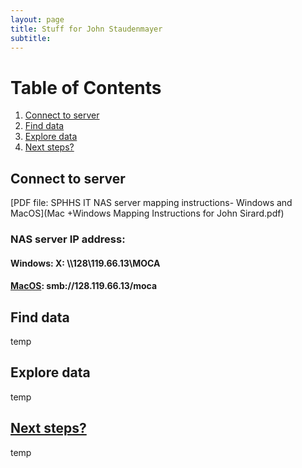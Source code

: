 ```yaml
---
layout: page
title: Stuff for John Staudenmayer
subtitle: 
---
```




# Table of Contents
1. [Connect to server](#server)
2. [Find data](#data)
3. [Explore data](#explore-data)
4. [Next steps?](#next-steps)


## Connect to server
[PDF file: SPHHS IT NAS server mapping instructions- Windows and MacOS](Mac +Windows Mapping Instructions for John Sirard.pdf)

### NAS server IP address: 
#### Windows: X: \\\\128\\119.66.13\\MOCA
#### [MacOS](): smb://128.119.66.13/moca


## Find data
temp

## Explore data
temp

## [Next steps?](https://calendar.google.com/calendar/u/1/r) 
temp
